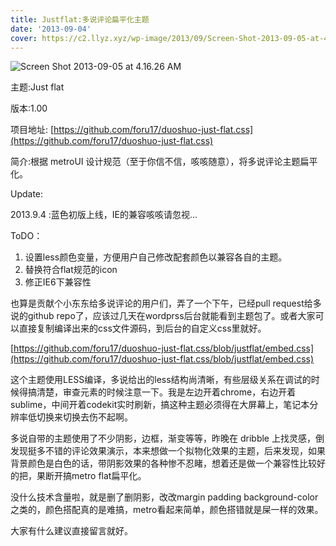 ```yaml
---
title: Justflat:多说评论扁平化主题
date: '2013-09-04'
cover: https://c2.llyz.xyz/wp-image/2013/09/Screen-Shot-2013-09-05-at-4.16.26-AM.png
---
```


![Screen Shot 2013-09-05 at 4.16.26 AM](https://c2.llyz.xyz/wp-image/2013/09/Screen-Shot-2013-09-05-at-4.16.26-AM.png)

主题:Just flat

版本:1.00

项目地址: [https://github.com/foru17/duoshuo-just-flat.css](https://github.com/foru17/duoshuo-just-flat.css)

简介:根据 metroUI 设计规范（至于你信不信，咳咳随意），将多说评论主题扁平化。

Update:

2013.9.4 :蓝色初版上线，IE的兼容咳咳请忽视...

ToDO：

1. 设置less颜色变量，方便用户自己修改配套颜色以兼容各自的主题。
2. 替换符合flat规范的icon
3. 修正IE6下兼容性

也算是贡献个小东东给多说评论的用户们，弄了一个下午，已经pull request给多说的github repo了，应该过几天在wordprss后台就能看到主题包了。或者大家可以直接复制编译出来的css文件源码，到后台的自定义css里就好。

[https://github.com/foru17/duoshuo-just-flat.css/blob/justflat/embed.css](https://github.com/foru17/duoshuo-just-flat.css/blob/justflat/embed.css)

这个主题使用LESS编译，多说给出的less结构尚清晰，有些层级关系在调试的时候得搞清楚，审查元素的时候注意一下。我是左边开着chrome，右边开着sublime，中间开着codekit实时刷新，搞这种主题必须得在大屏幕上，笔记本分辨率低切换来切换去伤不起啊。

多说自带的主题使用了不少阴影，边框，渐变等等，昨晚在 dribble 上找灵感，倒发现挺多不错的评论效果演示，本来想做一个拟物化效果的主题，后来发现，如果背景颜色是白色的话，带阴影效果的各种惨不忍睹，想着还是做一个兼容性比较好的把，果断开搞metro flat扁平化。

没什么技术含量啦，就是删了删阴影，改改margin padding background-color之类的，颜色搭配真的是难搞，metro看起来简单，颜色搭错就是屎一样的效果。

大家有什么建议直接留言就好。
